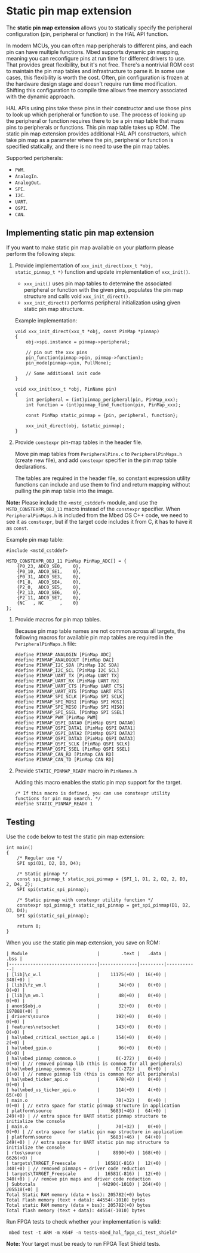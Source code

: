 <h1 id="static-pinmap-port">Static pin map extension</h1>

The **static pin map extension** allows you to statically specify the peripheral configuration (pin, peripheral or function) in the HAL API function.

In modern MCUs, you can often map peripherals to different pins, and each pin can have multiple functions. Mbed supports dynamic pin mapping, meaning you can reconfigure pins at run time for different drivers to use. That provides great flexibility, but it's not free. There's a nontrivial ROM cost to maintain the pin map tables and infrastructure to parse it. In some use cases, this flexibility is worth the cost. Often, pin configuration is frozen at the hardware design stage and doesn't require run time modification. Shifting this configuration to compile time allows free memory associated with the dynamic approach.

HAL APIs using pins take these pins in their constructor and use those pins to look up which peripheral or function to use. The process of looking up the peripheral or function requires there to be a pin map table that maps pins to peripherals or functions. This pin map table takes up ROM. The static pin map extension provides additional HAL API constructors, which take pin map as a parameter where the pin, peripheral or function is specified statically, and there is no need to use the pin map tables.

Supported peripherals:

 - `PWM`.
 - `AnalogIn`.
 - `AnalogOut`.
 - `SPI`.
 - `I2C`.
 - `UART`.
 - `QSPI`.
 - `CAN`.
 
## Implementing static pin map extension

If you want to make static pin map available on your platform please perform the following steps:  

1. Provide implementation of `xxx_init_direct(xxx_t *obj, static_pinmap_t *)` function and update implementation of `xxx_init()`.
   - `xxx_init()` uses pin map tables to determine the associated peripheral or function with the given pins, populates the pin map structure and calls void `xxx_init_direct()`.
   - `xxx_init_direct()` performs peripheral initialization using given static pin map structure.
   
   Example implementation:
   
   ```
   void xxx_init_direct(xxx_t *obj, const PinMap *pinmap)
   {
       obj->spi.instance = pinmap->peripheral;

       // pin out the xxx pins
       pin_function(pinmap->pin, pinmap->function);
       pin_mode(pinmap->pin, PullNone);

       // Some additional init code
   }

   void xxx_init(xxx_t *obj, PinName pin)
   {
       int peripheral = (int)pinmap_peripheral(pin, PinMap_xxx);
       int function = (int)pinmap_find_function(pin, PinMap_xxx);

       const PinMap static_pinmap = {pin, peripheral, function};

       xxx_init_direct(obj, &static_pinmap);
   }
   ```
   
1. Provide `constexpr` pin-map tables in the header file.

   Move pin map tables from `PeripheralPins.c` to `PeripheralPinMaps.h` (create new file), and add `constexpr` specifier in the pin map table declarations.

   The tables are required in the header file, so constant expression utility functions can include and use them to find and return mapping without pulling the pin map table into the image.

<span class="notes">**Note:** Please include the `<mstd_cstddef>` module, and use the `MSTD_CONSTEXPR_OBJ_11` macro instead of the `constexpr` specifier. When `PeripheralPinMaps.h` is included from the Mbed OS C++ code, we need to see it as `constexpr`, but if the target code includes it from C, it has to have it as `const`.</span>

   Example pin map table:
   
   ```
   #include <mstd_cstddef>

   MSTD_CONSTEXPR_OBJ_11 PinMap PinMap_ADC[] = {
       {P0_23, ADC0_SE0,    0},
       {P0_10, ADC0_SE1,    0},
       {P0_31, ADC0_SE3,    0},
       {P1_8,  ADC0_SE4,    0},
       {P2_0,  ADC0_SE5,    0},
       {P2_13, ADC0_SE6,    0},
       {P2_11, ADC0_SE7,    0},
       {NC   , NC      ,    0}
   };

   ```
   
1. Provide macros for pin map tables.

   Because pin map table names are not common across all targets, the following macros for available pin map tables are required in the `PeripheralPinMaps.h` file:

   ```
   #define PINMAP_ANALOGIN [PinMap ADC]
   #define PINMAP_ANALOGOUT [PinMap DAC]
   #define PINMAP_I2C_SDA [PinMap I2C SDA]
   #define PINMAP_I2C_SCL [PinMap I2C SCL]
   #define PINMAP_UART_TX [PinMap UART TX]
   #define PINMAP_UART_RX [PinMap UART RX]
   #define PINMAP_UART_CTS [PinMap UART CTS]
   #define PINMAP_UART_RTS [PinMap UART RTS]
   #define PINMAP_SPI_SCLK [PinMap SPI SCLK]
   #define PINMAP_SPI_MOSI [PinMap SPI MOSI]
   #define PINMAP_SPI_MISO [PinMap SPI MISO]
   #define PINMAP_SPI_SSEL [PinMap SPI SSEL]
   #define PINMAP_PWM [PinMap PWM]
   #define PINMAP_QSPI_DATA0 [PinMap QSPI DATA0]
   #define PINMAP_QSPI_DATA1 [PinMap QSPI DATA1]
   #define PINMAP_QSPI_DATA2 [PinMap QSPI DATA2]
   #define PINMAP_QSPI_DATA3 [PinMap QSPI DATA3]
   #define PINMAP_QSPI_SCLK [PinMap QSPI SCLK]
   #define PINMAP_QSPI_SSEL [PinMap QSPI SSEL]
   #define PINMAP_CAN_RD [PinMap CAN RD]
   #define PINMAP_CAN_TD [PinMap CAN RD]
   ```
   
1. Provide `STATIC_PINMAP_READY` macro in `PinNames.h`   
   
   Adding this macro enables the static pin map support for the target.
   
   ```
   /* If this macro is defined, you can use constexpr utility functions for pin map search. */
   #define STATIC_PINMAP_READY 1
   ```
   
## Testing

Use the code below to test the static pin map extension:

```
int main()
{
    /* Regular use */
    SPI spi(D1, D2, D3, D4);

    /* Static pinmap */
    const spi_pinmap_t static_spi_pinmap = {SPI_1, D1, 2, D2, 2, D3, 2, D4, 2};
    SPI spi(static_spi_pinmap);

    /* Static pinmap with constexpr utility function */
    constexpr spi_pinmap_t static_spi_pinmap = get_spi_pinmap(D1, D2, D3, D4);
    SPI spi(static_spi_pinmap);

    return 0;
}
```

When you use the static pin map extension, you save on ROM:   

```
| Module                          |        .text |   .data |       .bss |
|---------------------------------|--------------|---------|------------|
| [lib]\c_w.l                     |    11175(+0) |  16(+0) |    348(+0) |
| [lib]\fz_wm.l                   |       34(+0) |   0(+0) |      0(+0) |
| [lib]\m_wm.l                    |       48(+0) |   0(+0) |      0(+0) |
| anon$$obj.o                     |       32(+0) |   0(+0) | 197888(+0) |
| drivers\source                  |      192(+0) |   0(+0) |      0(+0) |
| features\netsocket              |      143(+0) |   0(+0) |      0(+0) |
| hal\mbed_critical_section_api.o |      154(+0) |   0(+0) |      2(+0) |
| hal\mbed_gpio.o                 |       96(+0) |   0(+0) |      0(+0) |
| hal\mbed_pinmap_common.o        |      0(-272) |   0(+0) |      0(+0) | // removed pinmap lib (this is common for all peripherals)
| hal\mbed_pinmap_common.o        |      0(-272) |   0(+0) |      0(+0) | // remove pinmap lib (this is common for all peripherals)
| hal\mbed_ticker_api.o           |      978(+0) |   0(+0) |      0(+0) |
| hal\mbed_us_ticker_api.o        |      114(+0) |   4(+0) |     65(+0) |
| main.o                          |      70(+32) |   0(+0) |      0(+0) | // extra space for static pinmap structure in application
| platform\source                 |    5683(+46) |  64(+0) |    249(+0) | // extra space for UART static pinmap structure to initialize the console
| main.o                          |      70(+32) |   0(+0) |      0(+0) | // extra space for static pin map structure in application
| platform\source                 |    5683(+46) |  64(+0) |    249(+0) | // extra space for UART static pin map structure to initialize the console
| rtos\source                     |     8990(+0) | 168(+0) |   6626(+0) |
| targets\TARGET_Freescale        |  16581(-816) |  12(+0) |    340(+0) | // removed pinmaps + driver code reduction
| targets\TARGET_Freescale        |  16581(-816) |  12(+0) |    340(+0) | // remove pin maps and driver code reduction
| Subtotals                       | 44290(-1010) | 264(+0) | 205518(+0) |
Total Static RAM memory (data + bss): 205782(+0) bytes
Total Flash memory (text + data): 44554(-1010) bytes
Total static RAM memory (data + bss): 205782(+0) bytes
Total flash memory (text + data): 44554(-1010) bytes
```

Run FPGA tests to check whether your implementation is valid:

```
 mbed test -t ARM -m K64F -n tests-mbed_hal_fpga_ci_test_shield*
```

<span class="notes">**Note:** Your target must be ready to run FPGA Test Shield tests.</span>

